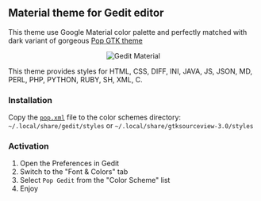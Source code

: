 ## Material theme for Gedit editor
This theme use Google Material color palette and perfectly matched with dark variant of gorgeous [Pop GTK theme](https://github.com/pop-project/pop-gtk-theme)  
<p align="center">
    <img src=https://github.com/pop-project/pop-github-resources/blob/master/images/screenshot.png alt="Gedit Material">
</p>
This theme provides styles for HTML, CSS, DIFF, INI, JAVA, JS, JSON, MD, PERL, PHP, PYTHON, RUBY, SH, XML, C.  

### Installation  
Copy the [`pop.xml`](/extra/gedit/pop.xml) file to the color schemes directory:  
`~/.local/share/gedit/styles` or `~/.local/share/gtksourceview-3.0/styles`

### Activation
  1. Open the Preferences in Gedit
  2. Switch to the "Font & Colors" tab
  3. Select `Pop Gedit` from the "Color Scheme" list
  4. Enjoy
